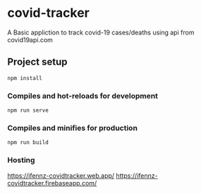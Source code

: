 # covid-tracker
A Basic appliction to track covid-19 cases/deaths using api from covid19api.com
## Project setup
```
npm install
```

### Compiles and hot-reloads for development
```
npm run serve
```

### Compiles and minifies for production
```
npm run build
```

### Hosting
https://ifennz-covidtracker.web.app/
https://ifennz-covidtracker.firebaseapp.com/
